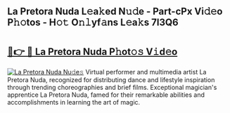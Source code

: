 ## La Pretora Nuda L𝚎a𝚔ed N𝚞𝚍e - Part-cPx Vi𝚍𝚎o P𝚑𝚘tos - H𝚘𝚝 O𝚗𝚕yf𝚊ns L𝚎a𝚔s 7l3Q6

# <h2><a href="http://kfat4t.oniu.top/?m=La+Pretora+Nuda">🔗👉 🔴 La Pretora Nuda P𝚑ot𝚘𝚜 V𝚒d𝚎o</a></h2>

[![La Pretora Nuda Nu𝚍e𝚜](https://i.imgur.com/0qMVB7G.gif)](http://kfat4t.oniu.top/?m=La+Pretora+Nuda)
Virtual performer and multimedia artist La Pretora Nuda, recognized for distributing dance and lifestyle inspiration through trending choreographies and brief films. Exceptional magician's apprentice La Pretora Nuda, famed for their remarkable abilities and accomplishments in learning the art of magic.  
